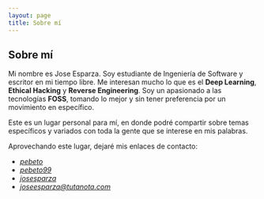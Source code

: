 ```yaml
---
layout: page
title: Sobre mí 
---
```

## Sobre mí
Mi nombre es Jose Esparza. Soy estudiante de Ingeniería de Software y escritor 
en mi tiempo libre. Me interesan mucho lo que es el **Deep Learning**, **Ethical Hacking**
y **Reverse Engineering**. Soy un apasionado a las tecnologías **FOSS**, tomando 
lo mejor y sin tener preferencia por un movimiento en específico.

Este es un lugar personal para mí, en donde podré compartir sobre temas específicos
y variados con toda la gente que se interese en mis palabras.

Aprovechando este lugar, dejaré mis enlaces de contacto:

- [<i class="fab fa-github"/> pebeto](https://github.com/pebeto)
- [<i class="fab fa-twitter"/> pebeto99](https://twitter.com/pebeto99)
- [<i class="fab fa-linkedin"/> josesparza](https://linkedin.com/in/josesparza)
- [<i class="fas fa-envelope"/> joseesparza@tutanota.com](mailto:joseesparza@tutanota.com)
